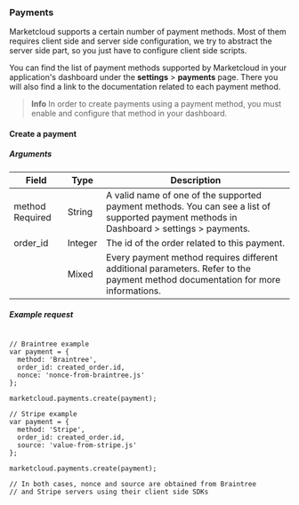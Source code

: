 ### Payments

Marketcloud supports a certain number of payment methods. Most of them requires client side and server side configuration, we try to abstract the server side part, so you just have to configure client side scripts.

You can find the list of payment methods supported by Marketcloud in your application's dashboard under the **settings** > **payments** page. There you will also find a link to the documentation related to each payment method.

> **Info**
> In order to create payments using a payment method, you must enable and configure that method in your dashboard.



#### Create a payment

##### Arguments



| Field | Type | Description |
| --- | --- | --- |
| method Required | String | A valid name of one of the supported payment methods. You can see a list of supported payment methods in Dashboard > settings > payments. |
| order_id | Integer | The id of the order related to this payment. |
| <attribute> | Mixed | Every payment method requires different additional parameters. Refer to the payment method documentation for more informations. |



##### Example request

```

// Braintree example
var payment = {
  method: 'Braintree',
  order_id: created_order.id,
  nonce: 'nonce-from-braintree.js'
};

marketcloud.payments.create(payment);

// Stripe example
var payment = {
  method: 'Stripe',
  order_id: created_order.id,
  source: 'value-from-stripe.js'
};

marketcloud.payments.create(payment);

// In both cases, nonce and source are obtained from Braintree
// and Stripe servers using their client side SDKs

```